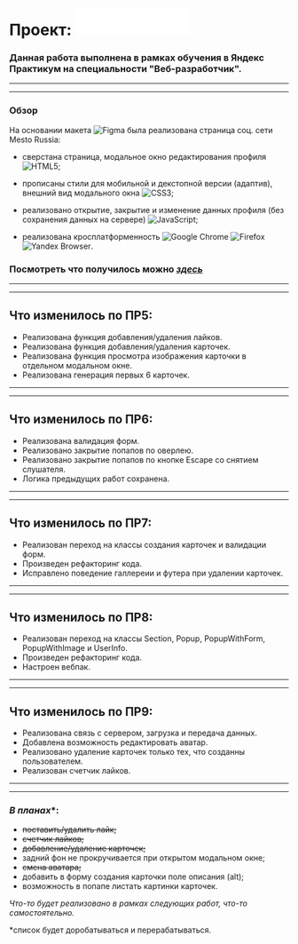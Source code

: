 # Проект: ![Место](./src/images/logo.svg)

### Данная работа выполнена в рамках обучения в **Яндекс Практикум** на специальности **"Веб-разработчик"**.
---
---

### Обзор

На основании макета  ![Figma](https://img.shields.io/badge/figma-%23F24E1E.svg?style=for-the-badge&logo=figma&logoColor=white) была реализована страница соц. сети Mesto Russia:

* сверстана страница, модальное окно редактирования профиля ![HTML5](https://img.shields.io/badge/html5-%23E34F26.svg?style=for-the-badge&logo=html5&logoColor=white);

* прописаны стили для мобильной и декстопной версии (адаптив), внешний вид модального окна  ![CSS3](https://img.shields.io/badge/css3-%231572B6.svg?style=for-the-badge&logo=css3&logoColor=white);

* реализовано открытие, закрытие и изменение данных профиля (без сохранения данных на сервере) ![JavaScript](https://img.shields.io/badge/javascript-%23323330.svg?style=for-the-badge&logo=javascript&logoColor=%23F7DF1E);

* реализована кросплатформенность
![Google Chrome](https://img.shields.io/badge/Google%20Chrome-4285F4?style=for-the-badge&logo=GoogleChrome&logoColor=white)
![Firefox](https://img.shields.io/badge/Firefox-FF7139?style=for-the-badge&logo=Firefox-Browser&logoColor=white)
![Yandex Browser](https://i.postimg.cc/7LMSdpTM/YAndeks-Brauzer-02.png).

### **Посмотреть что получилось можно [*здесь*](https://mesto.valerkamade.ru/)**

---
---
## Что изменилось по ПР5:
* Реализована функция добавления/удаления лайков.
* Реализована функция добавления/удаления карточек.
* Реализована функция просмотра изображения карточки в отдельном модальном окне.
* Реализована генерация первых 6 карточек.
---
---

## Что изменилось по ПР6:
* Реализована валидация форм.
* Реализовано закрытие попапов по оверлею.
* Реализовано закрытие попапов по кнопке Escape со снятием слушателя.
* Логика предыдущих работ сохранена.
---
---

## Что изменилось по ПР7:
* Реализован переход на классы создания карточек и валидации форм.
* Произведен рефакторинг кода.
* Исправлено поведение галлереии и футера при удалении карточек. 
---
---

## Что изменилось по ПР8:
* Реализован переход на классы Section, Popup, PopupWithForm, PopupWithImage и UserInfo.
* Произведен рефакторинг кода.
* Настроен вебпак.
---
---

## Что изменилось по ПР9:
* Реализована связь с сервером, загрузка и передача данных.
* Добавлена возможность редактировать аватар.
* Реализовано удаление карточек только тех, что созданны пользователем.
* Реализован счетчик лайков.
---
---

### *В планах**:
* ~~поставить/удалить лайк;~~
* ~~счетчик лайков;~~
* ~~добавление/удаление карточек;~~
* задний фон не прокручивается при открытом модальном окне;
* ~~смена аватара;~~
* добавить в форму создания карточки поле описания (alt);
* возможность в попапе листать картинки карточек.

*Что-то будет реализовано в рамках следующих работ, что-то самостоятельно.*

*список будет доробатываться и перерабатываться.

